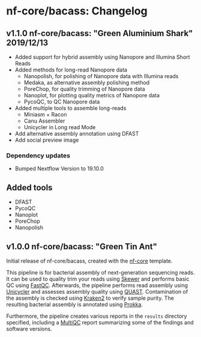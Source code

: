# nf-core/bacass: Changelog

## v1.1.0 nf-core/bacass: "Green Aluminium Shark" 2019/12/13

* Added support for hybrid assembly using Nanopore and Illumina Short Reads
* Added methods for long-read Nanopore data
  * Nanopolish, for polishing of Nanopore data with Illumina reads
  * Medaka, as alternative assembly polishing method
  * PoreChop, for quality trimming of Nanopore data
  * Nanoplot, for plotting quality metrics of Nanopore data
  * PycoQC, to QC Nanopore data
* Added multiple tools to assemble long-reads
  * Miniasm + Racon
  * Canu Assembler
  * Unicycler in Long read Mode
* Add alternative assembly annotation using DFAST
* Add social preview image

### Dependency updates

* Bumped Nextflow Version to 19.10.0

## Added tools

* DFAST
* PycoQC
* Nanoplot
* PoreChop
* Nanopolish

## v1.0.0 nf-core/bacass: "Green Tin Ant"

Initial release of nf-core/bacass, created with the [nf-core](http://nf-co.re/) template.

This pipeline is for bacterial assembly of next-generation sequencing reads. It can be used to quality trim your reads using [Skewer](https://github.com/relipmoc/skewer) and performs basic QC using [FastQC](https://www.bioinformatics.babraham.ac.uk/projects/fastqc/). Afterwards, the pipeline performs read assembly using [Unicycler](https://github.com/rrwick/Unicycler) and assesses assembly quality using [QUAST](http://bioinf.spbau.ru/quast). Contamination of the assembly is checked using [Kraken2](https://ccb.jhu.edu/software/kraken2/) to verify sample purity. The resulting bacterial assembly is annotated using [Prokka](https://github.com/tseemann/prokka).

Furthermore, the pipeline creates various reports in the `results` directory specified, including a [MultiQC](https://multiqc.info) report summarizing some of the findings and software versions.
